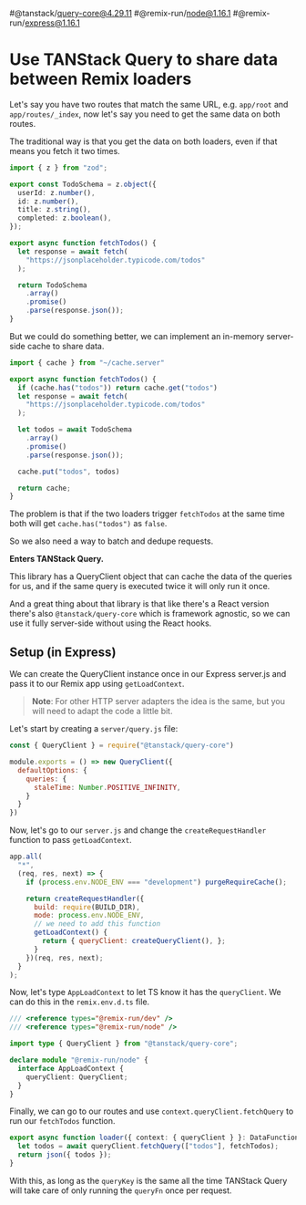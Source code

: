 #@tanstack/query-core@4.29.11 #@remix-run/node@1.16.1 #@remix-run/express@1.16.1

# Use TANStack Query to share data between Remix loaders

Let's say you have two routes that match the same URL, e.g. `app/root` and `app/routes/_index`, now let's say you need to get the same data on both routes.

The traditional way is that you get the data on both loaders, even if that means you fetch it two times.

```ts
import { z } from "zod";

export const TodoSchema = z.object({
  userId: z.number(),
  id: z.number(),
  title: z.string(),
  completed: z.boolean(),
});

export async function fetchTodos() {
  let response = await fetch(
    "https://jsonplaceholder.typicode.com/todos"
  );

  return TodoSchema
    .array()
    .promise()
    .parse(response.json());
}
```

But we could do something better, we can implement an in-memory server-side cache to share data.

```ts
import { cache } from "~/cache.server"

export async function fetchTodos() {
  if (cache.has("todos")) return cache.get("todos")
  let response = await fetch(
    "https://jsonplaceholder.typicode.com/todos"
  );

  let todos = await TodoSchema
    .array()
    .promise()
    .parse(response.json());

  cache.put("todos", todos)

  return cache;
}
```

The problem is that if the two loaders trigger `fetchTodos` at the same time both will get `cache.has("todos")` as `false`.

So we also need a way to batch and dedupe requests.

**Enters TANStack Query.**

This library has a QueryClient object that can cache the data of the queries for us, and if the same query is executed twice it will only run it once.

And a great thing about that library is that like there's a React version there's also `@tanstack/query-core` which is framework agnostic, so we can use it fully server-side without using the React hooks.

## Setup (in Express)

We can create the QueryClient instance once in our Express server.js and pass it to our Remix app using `getLoadContext`.

> **Note**: For other HTTP server adapters the idea is the same, but you will need to adapt the code a little bit.

Let's start by creating a `server/query.js` file:

```js
const { QueryClient } = require("@tanstack/query-core")

module.exports = () => new QueryClient({
  defaultOptions: {
    queries: {
      staleTime: Number.POSITIVE_INFINITY,
    }
  }
})
```

Now, let's go to our `server.js` and change the `createRequestHandler` function to pass `getLoadContext`.

```js
app.all(
  "*",
  (req, res, next) => {
    if (process.env.NODE_ENV === "development") purgeRequireCache();

    return createRequestHandler({
      build: require(BUILD_DIR),
      mode: process.env.NODE_ENV,
      // we need to add this function
      getLoadContext() {
        return { queryClient: createQueryClient(), };
      }
    })(req, res, next);
  }
);
```

Now, let's type `AppLoadContext` to let TS know it has the `queryClient`. We can do this in the `remix.env.d.ts` file.

```ts
/// <reference types="@remix-run/dev" />
/// <reference types="@remix-run/node" />

import type { QueryClient } from "@tanstack/query-core";

declare module "@remix-run/node" {
  interface AppLoadContext {
    queryClient: QueryClient;
  }
}
```

Finally, we can go to our routes and use `context.queryClient.fetchQuery` to run our `fetchTodos` function.

```ts
export async function loader({ context: { queryClient } }: DataFunctionArgs) {
  let todos = await queryClient.fetchQuery(["todos"], fetchTodos);
  return json({ todos });
}
```

With this, as long as the `queryKey` is the same all the time TANStack Query will take care of only running the `queryFn` once per request.

